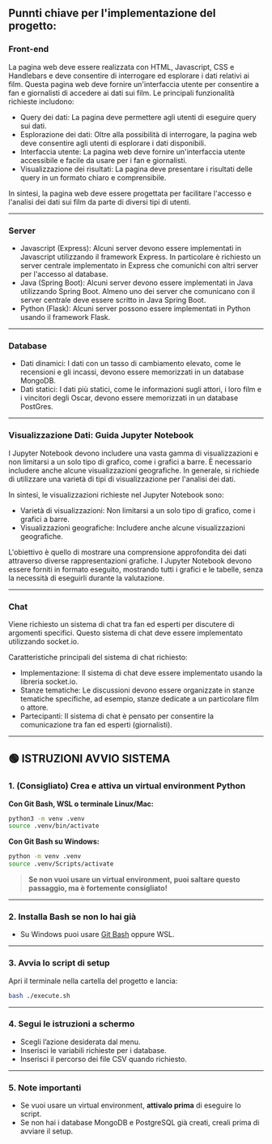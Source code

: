 ## Punnti chiave per l'implementazione del progetto:

### Front-end
La pagina web deve essere realizzata con HTML, Javascript, CSS e Handlebars e deve consentire di interrogare ed esplorare i dati relativi ai film. Questa pagina web deve fornire un'interfaccia utente per consentire a fan e giornalisti di accedere ai dati sui film. Le principali funzionalità richieste includono:
- Query dei dati: La pagina deve permettere agli utenti di eseguire query sui dati.
- Esplorazione dei dati: Oltre alla possibilità di interrogare, la pagina web deve consentire agli utenti di esplorare i dati disponibili.
- Interfaccia utente: La pagina web deve fornire un'interfaccia utente accessibile e facile da usare per i fan e giornalisti.
- Visualizzazione dei risultati: La pagina deve presentare i risultati delle query in un formato chiaro e comprensibile. 

In sintesi, la pagina web deve essere progettata per facilitare l'accesso e l'analisi dei dati sui film da parte di diversi tipi di utenti.

---

### Server

- Javascript (Express): Alcuni server devono essere implementati in Javascript utilizzando il framework Express. In particolare è richiesto un server centrale implementato in Express che comunichi con altri server per l'accesso al database.
- Java (Spring Boot): Alcuni server devono essere implementati in Java utilizzando Spring Boot. Almeno uno dei server che comunicano con il server centrale deve essere scritto in Java Spring Boot.
- Python (Flask): Alcuni server possono essere implementati in Python usando il framework Flask.

---

### Database

- Dati dinamici: I dati con un tasso di cambiamento elevato, come le recensioni e gli incassi, devono essere memorizzati in un database MongoDB.
- Dati statici: I dati più statici, come le informazioni sugli attori, i loro film e i vincitori degli Oscar, devono essere memorizzati in un database PostGres.

---

### Visualizzazione Dati: Guida Jupyter Notebook

I Jupyter Notebook devono includere una vasta gamma di visualizzazioni e non limitarsi a un solo tipo di grafico, come i grafici a barre. È necessario includere anche alcune visualizzazioni geografiche. In generale, si richiede di utilizzare una varietà di tipi di visualizzazione per l'analisi dei dati.

In sintesi, le visualizzazioni richieste nel Jupyter Notebook sono:
- Varietà di visualizzazioni: Non limitarsi a un solo tipo di grafico, come i grafici a barre.
- Visualizzazioni geografiche: Includere anche alcune visualizzazioni geografiche.

L'obiettivo è quello di mostrare una comprensione approfondita dei dati attraverso diverse rappresentazioni grafiche. I Jupyter Notebook devono essere forniti in formato eseguito, mostrando tutti i grafici e le tabelle, senza la necessità di eseguirli durante la valutazione.

---

### Chat

Viene richiesto un sistema di chat tra fan ed esperti per discutere di argomenti specifici. Questo sistema di chat deve essere implementato utilizzando socket.io.

Caratteristiche principali del sistema di chat richiesto:
- Implementazione: Il sistema di chat deve essere implementato usando la libreria socket.io.
- Stanze tematiche: Le discussioni devono essere organizzate in stanze tematiche specifiche, ad esempio, stanze dedicate a un particolare film o attore.
- Partecipanti: Il sistema di chat è pensato per consentire la comunicazione tra fan ed esperti (giornalisti).

---

## 🟢 ISTRUZIONI AVVIO SISTEMA

### 1. **(Consigliato) Crea e attiva un virtual environment Python**

**Con Git Bash, WSL o terminale Linux/Mac:**
```bash
python3 -m venv .venv
source .venv/bin/activate
```

**Con Git Bash su Windows:**
```bash
python -m venv .venv
source .venv/Scripts/activate
```

> **Se non vuoi usare un virtual environment, puoi saltare questo passaggio, ma è fortemente consigliato!**

---

### 2. **Installa Bash se non lo hai già**

- Su Windows puoi usare [Git Bash](https://gitforwindows.org/) oppure WSL.

---

### 3. **Avvia lo script di setup**

Apri il terminale nella cartella del progetto e lancia:

```bash
bash ./execute.sh
```

---

### 4. **Segui le istruzioni a schermo**

- Scegli l’azione desiderata dal menu.
- Inserisci le variabili richieste per i database.
- Inserisci il percorso dei file CSV quando richiesto.

---

### 5. **Note importanti**

- Se vuoi usare un virtual environment, **attivalo prima** di eseguire lo script.
- Se non hai i database MongoDB e PostgreSQL già creati, creali prima di avviare il setup.


